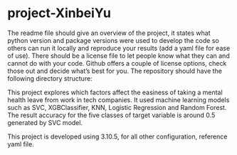 # project-XinbeiYu


The readme file should give an overview of the project, it states what python version and package versions were used to develop the code so others can run it locally and reproduce your results (add a yaml file for ease of use). There should be a license file to let people know what they can and cannot do with your code. Github offers a couple of license options, check those out and decide what’s best for you. The repository should have the following directory structure:



This project explores which factors affect the easiness of taking a mental health leave from work in tech companies. It used machine learning models such as SVC, XGBClassifier, KNN, Logistic Regression and Random Forest. The result accuracy for the five classes of target variable is around 0.5 generated by SVC model. 

This project is developed using 3.10.5, for all other configuration, reference yaml file.
